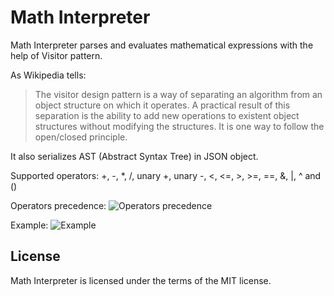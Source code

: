 # Math Interpreter

Math Interpreter parses and evaluates mathematical expressions with the help of Visitor pattern.

As Wikipedia tells:

> The visitor design pattern is a way of separating an algorithm from an object structure on which it operates. A practical result of this separation is the ability to add new operations to existent object structures without modifying the structures. It is one way to follow the open/closed principle.

It also serializes AST (Abstract Syntax Tree) in JSON object.

Supported operators: +, -, \*, /, unary +, unary -, <, <=, >, >=, ==, &, |, ^ and ()

Operators precedence:
![**Operators precedence**](https://i.imgur.com/SMouYEO.png)

Example:
![**Example**](https://i.imgur.com/a3cjTeC.png)

## License

Math Interpreter is licensed under the terms of the MIT license.
